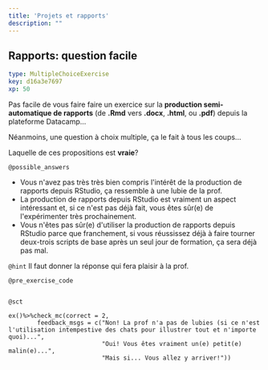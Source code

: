```yaml
---
title: 'Projets et rapports'
description: ""
---
```


## Rapports: question facile

```yaml
type: MultipleChoiceExercise
key: d16a3e7697
xp: 50
```

Pas facile de vous faire faire un exercice sur la **production semi-automatique de rapports** (de **.Rmd** vers **.docx**, **.html**, ou **.pdf**) depuis la plateforme Datacamp... 

Néanmoins, une question à choix multiple, ça le fait à tous les coups...

Laquelle de ces propositions est **vraie**?

`@possible_answers`
- Vous n'avez pas très très bien compris l'intérêt de la production de rapports depuis RStudio, ça ressemble à une lubie de la prof.
- La production de rapports depuis RStudio est vraiment un aspect intéressant et, si ce n'est pas déjà fait, vous êtes sûr(e) de l'expérimenter très prochainement.
- Vous n'êtes pas sûr(e) d'utiliser la production de rapports depuis RStudio parce que franchement, si vous réussissez déjà à faire tourner deux-trois scripts de base après un seul jour de formation, ça sera déjà pas mal.

`@hint`
Il faut donner la réponse qui fera plaisir à la prof.

`@pre_exercise_code`
```{r}

```

`@sct`
```{r}
ex()%>%check_mc(correct = 2,
        feedback_msgs = c("Non! La prof n'a pas de lubies (si ce n'est l'utilisation intempestive des chats pour illustrer tout et n'importe quoi)...",
                          "Oui! Vous êtes vraiment un(e) petit(e) malin(e)...",
                          "Mais si... Vous allez y arriver!"))
```

